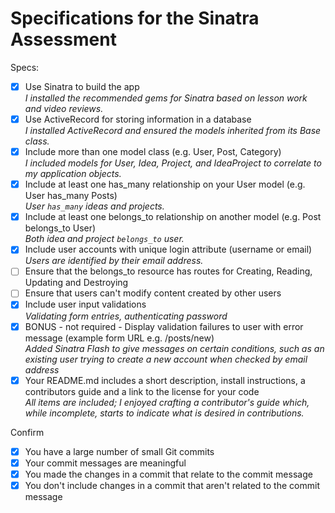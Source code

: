# Specifications for the Sinatra Assessment

Specs:
- [x] Use Sinatra to build the app  
_I installed the recommended gems for Sinatra based on lesson work and video reviews._
- [x] Use ActiveRecord for storing information in a database  
_I installed ActiveRecord and ensured the models inherited from its Base class._
- [x] Include more than one model class (e.g. User, Post, Category)  
_I included models for User, Idea, Project, and IdeaProject to correlate to my application objects._
- [x] Include at least one has_many relationship on your User model (e.g. User has_many Posts)  
_User `has_many` ideas and projects._
- [x] Include at least one belongs_to relationship on another model (e.g. Post belongs_to User)  
_Both idea and project `belongs_to` user._
- [x] Include user accounts with unique login attribute (username or email)
_Users are identified by their email address._
- [ ] Ensure that the belongs_to resource has routes for Creating, Reading, Updating and Destroying
- [ ] Ensure that users can't modify content created by other users
- [x] Include user input validations  
_Validating form entries, authenticating password_
- [x] BONUS - not required - Display validation failures to user with error message (example form URL e.g. /posts/new)  
_Added Sinatra Flash to give messages on certain conditions, such as an existing user trying to create a new account when checked by email address_
- [x] Your README.md includes a short description, install instructions, a contributors guide and a link to the license for your code  
_All items are included; I enjoyed crafting a contributor's guide which, while incomplete, starts to indicate what is desired in contributions._

Confirm
- [x] You have a large number of small Git commits
- [x] Your commit messages are meaningful
- [x] You made the changes in a commit that relate to the commit message
- [x] You don't include changes in a commit that aren't related to the commit message
